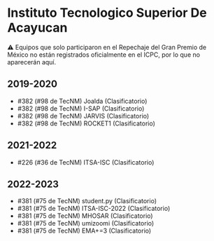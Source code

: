 # Instituto Tecnologico Superior De Acayucan

:warning: Equipos que solo participaron en el Repechaje del Gran Premio de México no están registrados oficialmente en el ICPC, por lo que no aparecerán aquí.

## 2019-2020

- #382 (#98 de TecNM) Joalda (Clasificatorio)
- #382 (#98 de TecNM) I-SAP (Clasificatorio)
- #382 (#98 de TecNM) JARVIS (Clasificatorio)
- #382 (#98 de TecNM) ROCKET1 (Clasificatorio)

## 2021-2022

- #226 (#36 de TecNM) ITSA-ISC (Clasificatorio)

## 2022-2023

- #381 (#75 de TecNM) student.py (Clasificatorio)
- #381 (#75 de TecNM) ITSA-ISC-2022 (Clasificatorio)
- #381 (#75 de TecNM) MHOSAR (Clasificatorio)
- #381 (#75 de TecNM) umizoomi (Clasificatorio)
- #381 (#75 de TecNM) EMA+=3 (Clasificatorio)


